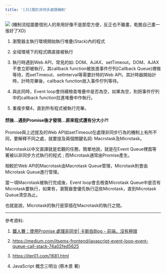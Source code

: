 ```yaml
---
title: '[JS]關於非同步處理機制'
---
```



![](https://static.coderbridge.com/img/OsmandLN/7b95351b49dd4e129e10eaaba67671e7.png)
(機制流程圖要借別人的來用好像不是那麼方便，反正也不難畫，乾脆自己畫一張好了XD)

1. 瀏覽器主執行環境開始執行堆疊(Stack)內的程式  

2. 全域環境下的程式碼直接被執行 

3. 執行時遇到Web API，常見的如: DOM、AJAX、setTimeout。DOM、AJAX不會立即被執行，其callback function被放進事件佇列(Callback Queue)裡做等待，而setTimeout、setInterval等需要計時的Web API，其計時器開始計時，計時完畢後，callback function放入事件佇列等待。

4. 與此同時，Event loop會持續檢查堆疊中是否為空，如果為空，則把事件佇列中的callback function拉進堆疊中作執行。

5. 重複步驟4，直到所有程式被執行完畢。

####  然後...遇到Promise後才發現...原來程式還有分大小?!

Promise與上述提及的Web API如setTimeout在處理非同步行為的機制上有所不同，要解釋不同之處，就要提及兩個關鍵名詞: Macrotask及Microtask。

Macrotask以中文直譯就是宏觀的任務，簡單地說，就是在Event Queue裡面等著被以非同步方式執行的程式 ; 而Microtask通常由Promise產生。

相較於Web API的Macrotask由Macrotask Queue管理，Microtask則會由Microtask Queue進行管理。
  
  
當一項Macrotask被執行完成後，Event loop會去檢查Microtask Queue中是否有Microtask要執行，如果有，瀏覽器會優先執行這些Microtask，直到Microtask Queue清空為止。  

也就是說，Microtask的執行是穿插在Macrotask的執行之間。

-----

參考資料:

1. [鐵人賽：使用Promise 處理非同步| 卡斯伯Blog - 前端，沒有極限](https://www.casper.tw/javascript/2017/12/29/javascript-proimse/)

2. https://medium.com/itsems-frontend/javascript-event-loop-event-queue-call-stack-74a02fed5625

3. https://iter01.com/1681.html

4. JavaScript 概念三明治 (蔡木景 著)



